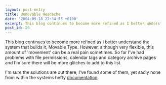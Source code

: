 ```yaml
---
layout: post-entry
title: Unmovable Headache
date: '2004-09-18 22:34:55 +0100'
excerpt: This blog continues to become more refined as I better understand the system that builds it, Movable Type.
post_id: 26
---
```

This blog continues to become more refined as I better understand the system that builds it, Movable Type. However, although very flexible, this amount of 'movement' can be a real pain sometimes. So far I've had problems with file permissions, calendar tags and category archive pages and I'm sure there will be more glitches to add to this list.

I'm sure the solutions are out there, I've found some of them, yet sadly none from within the systems hefty [documentation][1].

[1]: http://www.movabletype.org/docs/mtmanual.html